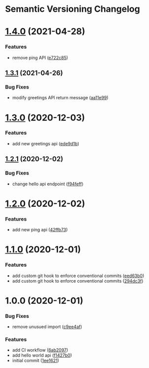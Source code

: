# Semantic Versioning Changelog

# [1.4.0](https://github.com/md-learn/semantic-release/compare/v1.3.1...v1.4.0) (2021-04-28)


### Features

* remove ping API ([e722c85](https://github.com/md-learn/semantic-release/commit/e722c8568a459ff3c8328452dc6b477cfe70da6f))

## [1.3.1](https://github.com/md-learn/semantic-release/compare/v1.3.0...v1.3.1) (2021-04-26)


### Bug Fixes

* modify greetings API return message ([aa11e99](https://github.com/md-learn/semantic-release/commit/aa11e99dadfed519939c5d3939b42a9adb049d24))

# [1.3.0](https://github.com/md-learn/semantic-release/compare/v1.2.1...v1.3.0) (2020-12-03)


### Features

* add new greetings api ([ede9d1b](https://github.com/md-learn/semantic-release/commit/ede9d1bd85b32b8bc61cd6434979d71e4f7424cb))

## [1.2.1](https://github.com/md-learn/semantic-release/compare/v1.2.0...v1.2.1) (2020-12-02)


### Bug Fixes

* change hello api endpoint ([f94feff](https://github.com/md-learn/semantic-release/commit/f94feff8483ce31dc7cd496ee5bb7d8aceac7c72))

# [1.2.0](https://github.com/md-learn/semantic-release/compare/v1.1.0...v1.2.0) (2020-12-02)


### Features

* add new ping api ([42ffb73](https://github.com/md-learn/semantic-release/commit/42ffb73c086c521029d75028343b7c56673ad471))

# [1.1.0](https://github.com/md-learn/semantic-release/compare/v1.0.0...v1.1.0) (2020-12-01)


### Features

* add custom git hook to enforce conventional commits ([eed63b0](https://github.com/md-learn/semantic-release/commit/eed63b06f40e16944cb5ec43d9a13161fcedd3da))
* add custom git hook to enforce conventional commits ([294dc3f](https://github.com/md-learn/semantic-release/commit/294dc3f1a856e18eb991f25c25c601d44e6b8139))

# 1.0.0 (2020-12-01)


### Bug Fixes

* remove unusued import ([c9ee4af](https://github.com/md-learn/semantic-release/commit/c9ee4af58380de4da2d7f416731b0dbe9458c2b3))


### Features

* add CI workflow ([6ab2097](https://github.com/md-learn/semantic-release/commit/6ab2097a4a4f7eb5a45ea54f94f8fb50c97a119a))
* add hello world api ([f1427b0](https://github.com/md-learn/semantic-release/commit/f1427b035c8b88aef1243a10f718a1fc9bc7a94d))
* initial commit ([1ee1621](https://github.com/md-learn/semantic-release/commit/1ee1621cf7ef5d839735cac269d80d4c66b74873))
